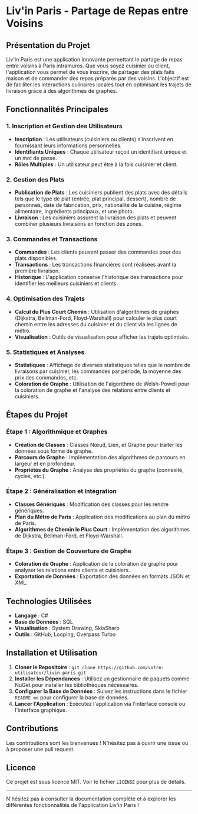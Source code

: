 # Liv'in Paris - Partage de Repas entre Voisins

## Présentation du Projet

Liv'in Paris est une application innovante permettant le partage de repas entre voisins à Paris intramuros. Que vous soyez cuisinier ou client, l'application vous permet de vous inscrire, de partager des plats faits maison et de commander des repas préparés par des voisins. L'objectif est de faciliter les interactions culinaires locales tout en optimisant les trajets de livraison grâce à des algorithmes de graphes.

## Fonctionnalités Principales

### 1. Inscription et Gestion des Utilisateurs
- **Inscription** : Les utilisateurs (cuisiniers ou clients) s'inscrivent en fournissant leurs informations personnelles.
- **Identifiants Uniques** : Chaque utilisateur reçoit un identifiant unique et un mot de passe.
- **Rôles Multiples** : Un utilisateur peut être à la fois cuisinier et client.

### 2. Gestion des Plats
- **Publication de Plats** : Les cuisiniers publient des plats avec des détails tels que le type de plat (entrée, plat principal, dessert), nombre de personnes, date de fabrication, prix, nationalité de la cuisine, régime alimentaire, ingrédients principaux, et une photo.
- **Livraison** : Les cuisiniers assurent la livraison des plats et peuvent combiner plusieurs livraisons en fonction des zones.

### 3. Commandes et Transactions
- **Commandes** : Les clients peuvent passer des commandes pour des plats disponibles.
- **Transactions** : Les transactions financières sont réalisées avant la première livraison.
- **Historique** : L'application conserve l'historique des transactions pour identifier les meilleurs cuisiniers et clients.

### 4. Optimisation des Trajets
- **Calcul du Plus Court Chemin** : Utilisation d'algorithmes de graphes (Dijkstra, Bellman-Ford, Floyd-Warshall) pour calculer le plus court chemin entre les adresses du cuisinier et du client via les lignes de métro.
- **Visualisation** : Outils de visualisation pour afficher les trajets optimisés.

### 5. Statistiques et Analyses
- **Statistiques** : Affichage de diverses statistiques telles que le nombre de livraisons par cuisinier, les commandes par période, la moyenne des prix des commandes, etc.
- **Coloration de Graphe** : Utilisation de l'algorithme de Welsh-Powell pour la coloration de graphe et l'analyse des relations entre clients et cuisiniers.

## Étapes du Projet

### Étape 1 : Algorithmique et Graphes
- **Création de Classes** : Classes Nœud, Lien, et Graphe pour traiter les données sous forme de graphe.
- **Parcours de Graphe** : Implémentation des algorithmes de parcours en largeur et en profondeur.
- **Propriétés du Graphe** : Analyse des propriétés du graphe (connexité, cycles, etc.).

### Étape 2 : Généralisation et Intégration
- **Classes Génériques** : Modification des classes pour les rendre génériques.
- **Plan du Métro de Paris** : Application des modifications au plan du métro de Paris.
- **Algorithmes de Chemin le Plus Court** : Implémentation des algorithmes de Dijkstra, Bellman-Ford, et Floyd-Warshall.

### Étape 3 : Gestion de Couverture de Graphe
- **Coloration de Graphe** : Application de la coloration de graphe pour analyser les relations entre clients et cuisiniers.
- **Exportation de Données** : Exportation des données en formats JSON et XML.

## Technologies Utilisées

- **Langage** : C#
- **Base de Données** : SQL
- **Visualisation** : System.Drawing, SkiaSharp
- **Outils** : GitHub, Looping, Overpass Turbo

## Installation et Utilisation

1. **Cloner le Repositoire** : `git clone https://github.com/votre-utilisateur/livin-paris.git`
2. **Installer les Dépendances** : Utilisez un gestionnaire de paquets comme NuGet pour installer les bibliothèques nécessaires.
3. **Configurer la Base de Données** : Suivez les instructions dans le fichier `README.md` pour configurer la base de données.
4. **Lancer l'Application** : Exécutez l'application via l'interface console ou l'interface graphique.

## Contributions

Les contributions sont les bienvenues ! N'hésitez pas à ouvrir une issue ou à proposer une pull request.

## Licence

Ce projet est sous licence MIT. Voir le fichier `LICENSE` pour plus de détails.

---

N'hésitez pas à consulter la documentation complète et à explorer les différentes fonctionnalités de l'application Liv'in Paris !
